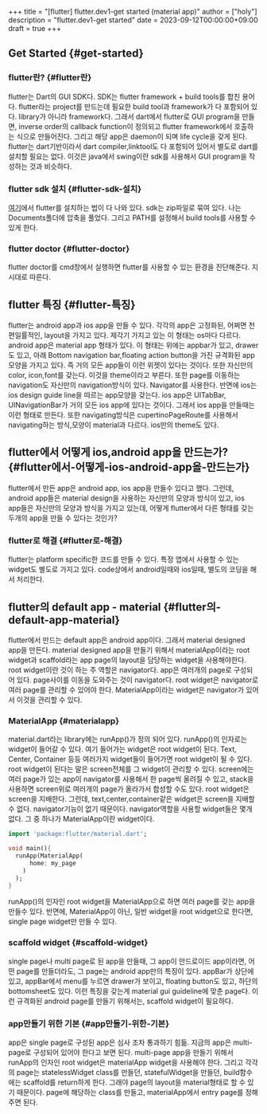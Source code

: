 +++
title = "[flutter] flutter.dev1-get started (material app)"
author = ["holy"]
description = "flutter.dev1-get started"
date = 2023-09-12T00:00:00+09:00
draft = true
+++

## Get Started {#get-started}


### flutter란? {#flutter란}

flutter는 Dart의 GUI SDK다. SDK는 flutter framework + build tools를
합친 용어다. flutter라는 project를 만드는데 필요한 build tool과
framework가 다 포함되어 있다. library가 아니라 framework다.  그래서
dart에서 flutter로 GUI program을 만들면, inverse order의 callback
function이 정의되고 flutter framework에서 호출하는 식으로
만들어진다. 그리고 해당 app은 daemon이 되며 life cycle을 갖게
된다. flutter는 dart기반이라서 dart compiler,linktool도 다 포함되어
있어서 별도로 dart를 설치할 필요는 없다.  이것은 java에서 swing이란
sdk를 사용해서 GUI program을 작성하는 것과 비슷하다.


### flutter sdk 설치 {#flutter-sdk-설치}

[여기](https://docs.flutter.dev/get-started/install)에서 flutter를 설치하는 법이 다 나와 있다. sdk는 zip파일로 묶여
있다. 나는 Documents폴더에 압축을 풀었다. 그리고 PATH를 설정해서 build
tools를 사용할 수 있게 한다.


### flutter doctor {#flutter-doctor}

flutter doctor를 cmd창에서 실행하면 flutter를 사용할 수 있는 환경을
진단해준다. 지시대로 따른다.


## flutter 특징 {#flutter-특징}

flutter는 android app과 ios app을 만들 수 있다. 각각의 app은 고정화된,
어쩌면 천편일률적인, layout을 가지고 있다.  제각기 가지고 있는 이
형태는 os마다 다르다. android app은 material app 형태가 있다. 이
형태는 위에는 appbar가 있고, drawer도 있고, 아래 Bottom navigation
bar,floating action button을 가진 규격화된 app 모양을 가지고 있다. 즉
거의 모든 app들이 이런 위젯이 있다는 것이다. 또한 자신만의 color,
icon,font를 갖는다. 이것을 theme이라고 부른다. 또한 page를 이동하는
navigation도 자신만의 navigation방식이 있다. Navigator를
사용한다. 반면에 ios는 ios design guide line을 따르는 app모양을
갖는다. ios app은 UITabBar, UINavigationBar가 거의 모든 ios app에
있다는 것이다. 그래서 ios app을 만들때는 이런 형태로 만든다. 또한
navigating방식은 cupertinoPageRoute를 사용해서 navigating하는
방식,모양이 material과 다르다. ios만의 theme도 있다.


## flutter에서 어떻게 ios,android app을 만드는가? {#flutter에서-어떻게-ios-android-app을-만드는가}

flutter에서 만든 app은 android app, ios app을 만들수 있다고
했다. 그런데, android app들은 material design을 사용하는 자신만의
모양과 방식이 있고, ios app들은 자신만의 모양과 방식을 가지고 있는데,
어떻게 flutter에서 다른 형태를 갖는 두개의 app을 만들 수 있다는
것인가?


### flutter로 해결 {#flutter로-해결}

flutter는 platform specific한 코드를 만들 수 있다. 특정 앱에서 사용할
수 있는 widget도 별도로 가지고 있다. code상에서 android일때와 ios일때,
별도의 코딩을 해서 처리한다.


## flutter의 default app - material {#flutter의-default-app-material}

flutter에서 만드는 default app은 android app이다. 그래서 material
designed app을 만든다. material designed app을 만들기 위해서
materialApp이라는 root widget과 scaffold라는 app page의 layout을
담당하는 widget을 사용해야한다. root widget이란 것이 하는 주 역할은
navigator다. app은 여러개의 page로 구성되어 있다. page사이를 이동을
도와주는 것이 navigator다. root widget은 navigator로 여러 page를
관리할 수 있어야 한다. MaterialApp이라는 widget은 navigator가 있어서
이것을 관리할 수 있다.


### MaterialApp {#materialapp}

material.dart라는 library에는 runApp()가 정의 되어 있다. runApp()의
인자로는 widget이 들어갈 수 있다. 여기 들어가는 widget은 root widget이
된다. Text, Center, Container 등등 여러가지 widget들이 들어가면 root
widget이 될 수 있다. root widget이 된다는 말은 screen전체를 그
widget이 관리할 수 있다. screen에는 여러 page가 있는 app이 navigator를
사용해서 한 page씩 올려질 수 있고, stack을 사용하면 screen위로
여러개의 page가 올라가서 합성할 수도 있다. root widget은 screen을
지배한다. 그런데, text,center,container같은 widget은 screen을 지배할
수 없다. navigator기능이 없기 때문이다. navigator역할을 사용할
widget들은 몇개 없다. 그 중 하나가 MaterialApp이란 widget이다.

```dart
import 'package:flutter/material.dart';

void main(){
  runApp(MaterialApp(
      home: my_page
    )
  );
}
```

runApp()의 인자인 root widget을 MaterialApp으로 하면 여러 page를 갖는
app을 만들수 있다. 반면에, MaterialApp이 아닌, 일반 widget을 root
widget으로 한다면, single page widget만 만들 수 있다.


### scaffold widget {#scaffold-widget}

single page나 multi page로 된 app을 만들때, 그 app이 안드로이드
app이라면, 어떤 page를 만들더라도, 그 page는 android app만의 특징이
있다. appBar가 상단에 있고, appBar에서 menu를 누르면 drawer가 보이고,
floating button도 있고, 하단의 bottomsheet도 있다. 이런 특징을 갖는게
material gui guideline에 맞춘 page다. 이런 규격화된 android page를
만들기 위해서는, scaffold widget이 필요하다.


### app만들기 위한 기본 {#app만들기-위한-기본}

app은 single page로 구성된 app은 심사 조차 통과하기 힘듦. 지금의 app은
multi-page로 구성되어 있어야 한다고 보면 된다. multi-page app을 만들기
위해서 runApp의 인자인 root widget은 materialApp widget을 사용해야
한다. 그리고 각각의 page는 statelessWidget class를 만들던,
statefulWidget을 만들던, build함수에는 scaffold를 return하게
한다. 그래야 page의 layout을 material형태로 할 수 있기
때문이다. page에 해당하는 class를 만들고, materialApp에서 entry page를
정해주면 된다.
